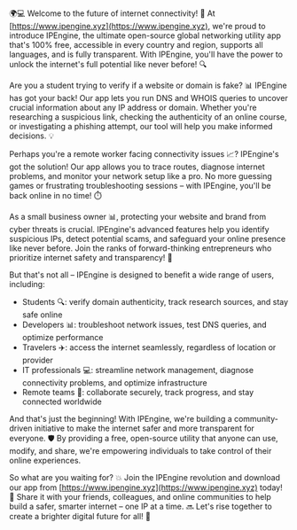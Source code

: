 🌍💻 Welcome to the future of internet connectivity! 🚀 At [https://www.ipengine.xyz](https://www.ipengine.xyz), we're proud to introduce IPEngine, the ultimate open-source global networking utility app that's 100% free, accessible in every country and region, supports all languages, and is fully transparent. With IPEngine, you'll have the power to unlock the internet's full potential like never before! 🔍

Are you a student trying to verify if a website or domain is fake? 📊 IPEngine has got your back! Our app lets you run DNS and WHOIS queries to uncover crucial information about any IP address or domain. Whether you're researching a suspicious link, checking the authenticity of an online course, or investigating a phishing attempt, our tool will help you make informed decisions. 💡

Perhaps you're a remote worker facing connectivity issues 📈? IPEngine's got the solution! Our app allows you to trace routes, diagnose internet problems, and monitor your network setup like a pro. No more guessing games or frustrating troubleshooting sessions – with IPEngine, you'll be back online in no time! ⏱️

As a small business owner 📊, protecting your website and brand from cyber threats is crucial. IPEngine's advanced features help you identify suspicious IPs, detect potential scams, and safeguard your online presence like never before. Join the ranks of forward-thinking entrepreneurs who prioritize internet safety and transparency! 💪

But that's not all – IPEngine is designed to benefit a wide range of users, including:

* Students 🔍: verify domain authenticity, track research sources, and stay safe online
* Developers 📊: troubleshoot network issues, test DNS queries, and optimize performance
* Travelers ✈️: access the internet seamlessly, regardless of location or provider
* IT professionals 💻: streamline network management, diagnose connectivity problems, and optimize infrastructure
* Remote teams 🌟: collaborate securely, track progress, and stay connected worldwide

And that's just the beginning! With IPEngine, we're building a community-driven initiative to make the internet safer and more transparent for everyone. 🛡️ By providing a free, open-source utility that anyone can use, modify, and share, we're empowering individuals to take control of their online experiences.

So what are you waiting for? 💥 Join the IPEngine revolution and download our app from [https://www.ipengine.xyz](https://www.ipengine.xyz) today! 📲 Share it with your friends, colleagues, and online communities to help build a safer, smarter internet – one IP at a time. 🔜 Let's rise together to create a brighter digital future for all! 💫
